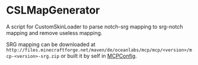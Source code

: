 # CSLMapGenerator
A script for CustomSkinLoader to parse notch-srg mapping to srg-notch mapping and remove useless mapping. 
   
SRG mapping can be downloaded at `http://files.minecraftforge.net/maven/de/oceanlabs/mcp/mcp/<version>/mcp-<version>-srg.zip` or built it by self in [MCPConfig](https://github.com/MinecraftForge/MCPConfig).
